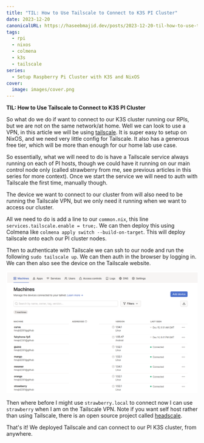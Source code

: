 ```yaml
---
title: "TIL: How to Use Tailscale to Connect to K3S PI Cluster"
date: 2023-12-20
canonicalURL: https://haseebmajid.dev/posts/2023-12-20-til-how-to-use-tailscale-to-connect-to-k3s-pi-cluster
tags:
  - rpi
  - nixos
  - colmena
  - k3s
  - tailscale
series:
  - Setup Raspberry Pi Cluster with K3S and NixOS
cover:
  image: images/cover.png
---
```


**TIL: How to Use Tailscale to Connect to K3S PI Cluster**

So what do we do if want to connect to our K3S cluster running our RPIs, but we are not on the same network/at home.
Well we can look to use a VPN, in this article we will be using [tailscale](https://tailscale.com/). It is super easy
to setup on NixOS, and we need very little config for Tailscale. It also has a generous free tier, which will be
more than enough for our home lab use case.

So essentially, what we will need to do is have a Tailscale service always running on each of PI hosts, though we
could have it running on our main control node only (called strawberry from me, see previous articles in this series 
for more context). Once we start the service we will need to auth with Tailscale the first time, manually though.

The device we want to connect to our cluster from will also need to be running the Tailscale VPN, but we only need it
running when we want to access our cluster. 

All we need to do is add a line to our `common.nix`, this line `services.tailscale.enable = true;`. We can then 
deploy this using Colmena like `colmena apply switch --build-on-target`. This will deploy tailscale onto each our PI 
cluster nodes.

Then to authenticate with Tailscale we can ssh to our node and run the following `sudo tailscale up`. We can then auth
in the browser by logging in. We can then also see the device on the Tailscale website.

![Tailscale GUI](images/tailscale.png)

Then where before I might use `strawberry.local` to connect now I can use `strawberry` when I am on the Tailscale VPN.
Note if you want self host rather than using Tailscale, there is an open source project called 
[headscale](https://github.com/juanfont/headscale).

That's it! We deployed Tailscale and can connect to our PI K3S cluster, from anywhere.
